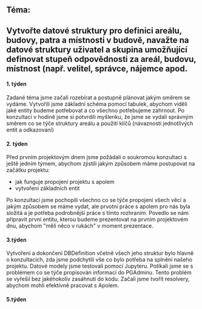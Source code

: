 ## Téma:
## Vytvořte datové struktury pro definici areálu, budovy, patra a místnosti v budově, navažte na datové struktury uživatel a skupina umožňující definovat stupeň odpovědnosti za areál, budovu, místnost (např. velitel, správce, nájemce apod.

#### **1. týden**
 Zadané téma jsme začali rozebírat a postupně plánovat jakým směrem se vydáme. Vytvořili jsme základní schéma pomocí tabulek, abychom viděli jaké entity budeme potřebovat a co všechno potřebujeme zahrnout. Po konzultaci v hodině jsme si potvrdili myšlenku, že jsme se vydali správným směrem co se týče struktury areálu a použití klíčů (návaznosti jednotlivých entit a odkazovaní)
  
#### **2. týden**
 Před prvním projektovým dnem jsme požádali o soukromou konzultaci s ještě jedním týmem, abychom zjistili jakým způsobem máme postupovat na začátku projektu:
  - jak funguje propojení projektu s apolem
  - vytvoření základních entit
   
  Po konzultaci jsme pochopili všechno co se týče propojení všech věcí a jakým způsobem se máme vydat, ale prvotní práce s apolem pro nás byla složitá a je potřeba podrobnější práce s tímto rozhraním. Povedlo se nám připravit první entitu, kterou budeme prezentovat na prvním projektovém dnu, abychom "měli něco v rukách" v moment prezentace.

#### **3.týden**
 Vytvoření a dokončení DBDefinition včetně všech jeho struktur bylo hlavně o konzultacích, zda jsme podchytili vše co bylo potřeba na splnění našeho projektu. Datové modely jsme testovali pomocí Jupyteru. Potíkali jsme se s problémem co se týče propisován informací do PGAdminu. Tento problém se vyřešil bez jakéhokoliv zasáhnutí do kódu. Začali jsme tvořit resolvery, abychom mohli efektivně pracovat s Apolem.

#### **5.týden**
 
